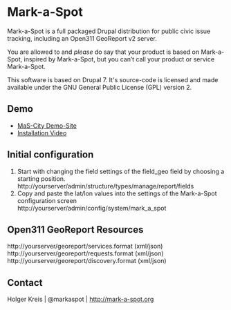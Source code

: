 # Mark-a-Spot

Mark-a-Spot is a full packaged Drupal distribution for public civic issue tracking, including an Open311 GeoReport v2 server.

You are allowed to and *please* do say that your product is based on Mark-a-Spot, inspired by Mark-a-Spot, but you can’t call your product or service Mark-a-Spot. 

This software is based on Drupal 7. 
It's source-code is licensed and made available under the GNU General Public License (GPL) version 2. 

## Demo
* [MaS-City Demo-Site](http://mas-city.com)
* [Installation Video](https://vimeo.com/43443940)

## Initial configuration

1. Start with changing the field settings of the field_geo field by choosing a starting position.
http://yourserver/admin/structure/types/manage/report/fields
2. Copy and paste the lat/lon values into the settings of the Mark-a-Spot configuration screen
http://yourserver/admin/config/system/mark_a_spot

## Open311 GeoReport Resources 

http://yourserver/georeport/services.format (xml/json)
http://yourserver/georeport/requests.format (xml/json)
http://yourserver/georeport/discovery.format (xml/json)

## Contact
Holger Kreis | @markaspot | http://mark-a-spot.org